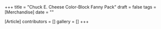 +++
title = "Chuck E. Cheese Color-Block Fanny Pack"
draft = false
tags = [Merchandise]
date = ""

[Article]
contributors = []
gallery = []
+++